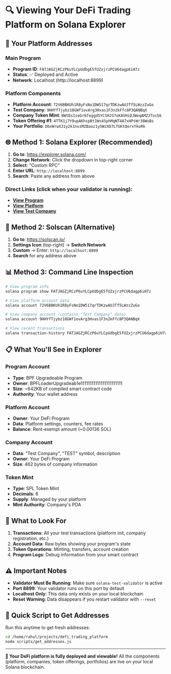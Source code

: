 # 🔍 Viewing Your DeFi Trading Platform on Solana Explorer

## 📍 Your Platform Addresses

### **Main Program**
- **Program ID**: `FATJAGZjRCzP6uYLCpUdbgE5fUZxjrzPCU6dagp6iH7z`
- **Status**: ✅ Deployed and Active
- **Network**: Localhost (http://localhost:8899)

### **Platform Components**
- **Platform Account**: `72V6BBKUh1R8yFsNo1DW517qrTDKzwAUJTf5LWzzZuGo`
- **Test Company**: `9HHYfTjybz18GWf1ovArg3Hxas1F3n2kFfc8P3QANBqX`
- **Company Token Mint**: `BWtDs1seGr6feggd5YCSHJS7oKAVHiDJWeqAMZJTocbk`
- **Token Offering #1**: `4TTK1j7Y9upAKhspBt1Ws4SphMqNT4A7xHPsWr38WoBs`
- **Your Portfolio**: `DbxWrwX31y2k1nvzMZBaoz1ySWzXD7LTGKtQerxYkoRk`

## 🌐 Method 1: Solana Explorer (Recommended)

1. **Go to**: https://explorer.solana.com/
2. **Change Network**: Click the dropdown in top-right corner
3. **Select**: "Custom RPC"
4. **Enter URL**: `http://localhost:8899`
5. **Search**: Paste any address from above

### **Direct Links** (click when your validator is running):
- [**View Program**](https://explorer.solana.com/address/FATJAGZjRCzP6uYLCpUdbgE5fUZxjrzPCU6dagp6iH7z?cluster=custom&customUrl=http%3A%2F%2Flocalhost%3A8899)
- [**View Platform**](https://explorer.solana.com/address/72V6BBKUh1R8yFsNo1DW517qrTDKzwAUJTf5LWzzZuGo?cluster=custom&customUrl=http%3A%2F%2Flocalhost%3A8899)
- [**View Test Company**](https://explorer.solana.com/address/9HHYfTjybz18GWf1ovArg3Hxas1F3n2kFfc8P3QANBqX?cluster=custom&customUrl=http%3A%2F%2Flocalhost%3A8899)

## 🔧 Method 2: Solscan (Alternative)

1. **Go to**: https://solscan.io/
2. **Settings Icon** (top-right) → **Switch Network**
3. **Custom** → Enter: `http://localhost:8899`
4. **Search** for any address above

## 📊 Method 3: Command Line Inspection

```bash
# View program info
solana program show FATJAGZjRCzP6uYLCpUdbgE5fUZxjrzPCU6dagp6iH7z

# View platform account data
solana account 72V6BBKUh1R8yFsNo1DW517qrTDKzwAUJTf5LWzzZuGo

# View company account (contains "Test Company" data)
solana account 9HHYfTjybz18GWf1ovArg3Hxas1F3n2kFfc8P3QANBqX

# View recent transactions
solana transaction-history FATJAGZjRCzP6uYLCpUdbgE5fUZxjrzPCU6dagp6iH7z
```

## 📋 What You'll See in Explorer

### **Program Account**
- **Type**: BPF Upgradeable Program
- **Owner**: BPFLoaderUpgradeab1e11111111111111111111111
- **Size**: ~642KB of compiled smart contract code
- **Authority**: Your wallet address

### **Platform Account**
- **Owner**: Your DeFi Program
- **Data**: Platform settings, counters, fee rates
- **Balance**: Rent-exempt amount (~0.00136 SOL)

### **Company Account**
- **Data**: "Test Company", "TEST" symbol, description
- **Owner**: Your DeFi Program  
- **Size**: 462 bytes of company information

### **Token Mint**
- **Type**: SPL Token Mint
- **Decimals**: 6
- **Supply**: Managed by your platform
- **Mint Authority**: Company's PDA

## 🚀 What to Look For

1. **Transactions**: All your test transactions (platform init, company registration, etc.)
2. **Account Data**: Raw bytes showing your program's state
3. **Token Operations**: Minting, transfers, account creation
4. **Program Logs**: Debug information from your smart contract

## ⚠️ Important Notes

- **Validator Must Be Running**: Make sure `solana-test-validator` is active
- **Port 8899**: Your validator runs on this port by default
- **Localhost Only**: This data only exists on your local blockchain
- **Reset Warning**: Data disappears if you restart validator with `--reset`

## 🔄 Quick Script to Get Addresses

Run this anytime to get fresh addresses:
```bash
cd /home/rahul/projects/defi_trading_platform
node scripts/get_addresses.js
```

---

**🎉 Your DeFi platform is fully deployed and viewable!** All the components (platform, companies, token offerings, portfolios) are live on your local Solana blockchain.